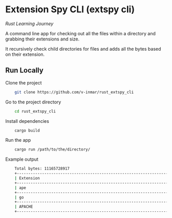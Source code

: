 # Extension Spy CLI (extspy cli)

_Rust Learning Journey_

A command line app for checking out all the files within a directory and grabbing their extensions and size.

It recursively check child directories for files and adds all the bytes based on their extension.

## Run Locally

Clone the project

```bash
    git clone https://github.com/v-inmar/rust_extspy_cli
```

Go to the project directory

```bash
    cd rust_extspy_cli
```

Install dependencies

```bash
    cargo build
```

Run the app

```bash
    cargo run /path/to/the/directory/
```

Example output

```bash
    Total bytes: 11165728917
    +------------------------------------------------------------------+------------+----------+
    | Extension                                                        | Bytes      |          |
    +------------------------------------------------------------------+------------+----------+
    | ape                                                              | 200708     | 0.002 %  |
    +------------------------------------------------------------------+------------+----------+
    | go                                                               | 295420698  | 2.646 %  |
    +------------------------------------------------------------------+------------+----------+
    | APACHE                                                           | 137006     | 0.001 %  |
    +------------------------------------------------------------------+------------+----------+
```
